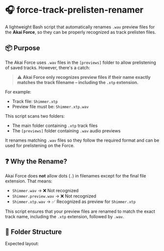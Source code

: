 # 🎧 force-track-prelisten-renamer

A lightweight Bash script that automatically renames `.wav` preview files for the **Akai Force**, so they can be properly recognized as track prelisten files.

## 📦 Purpose

The Akai Force uses `.wav` files in the `[previews]` folder to allow prelistening of saved tracks. However, there's a catch:

> ⚠️ **Akai Force only recognizes preview files if their name exactly matches the track filename – including the `.xtp` extension.**

For example:
- Track file: `Shimmer.xtp`
- Preview file must be: `Shimmer.xtp.wav`

This script scans two folders:
- The main folder containing `.xtp` track files
- The `[previews]` folder containing `.wav` audio previews

It renames matching `.wav` files so they follow the required format and can be used for prelistening on the Force.

## ❓ Why the Rename?

Akai Force does **not** allow dots (`.`) in filenames except for the final file extension. That means:

- `Shimmer.wav` → ❌ Not recognized
- `Shimmer.preview.wav` → ❌ Not recognized
- `Shimmer.xtp.wav` → ✅ Recognized as preview for `Shimmer.xtp`

This script ensures that your preview files are renamed to match the exact track name, including the `.xtp` extension, followed by `.wav`.

## 📂 Folder Structure

Expected layout:
